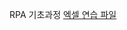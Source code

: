 RPA 기초과정
[엑셀 연습 파일](https://docs.google.com/spreadsheets/d/1RXYk-lXQ29is0G4LpaTR4mX_psmzaUE8/edit?usp=sharing&ouid=101935819980107667887&rtpof=true&sd=true)
